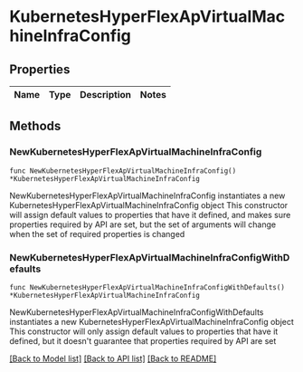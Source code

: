 # KubernetesHyperFlexApVirtualMachineInfraConfig

## Properties

Name | Type | Description | Notes
------------ | ------------- | ------------- | -------------

## Methods

### NewKubernetesHyperFlexApVirtualMachineInfraConfig

`func NewKubernetesHyperFlexApVirtualMachineInfraConfig() *KubernetesHyperFlexApVirtualMachineInfraConfig`

NewKubernetesHyperFlexApVirtualMachineInfraConfig instantiates a new KubernetesHyperFlexApVirtualMachineInfraConfig object
This constructor will assign default values to properties that have it defined,
and makes sure properties required by API are set, but the set of arguments
will change when the set of required properties is changed

### NewKubernetesHyperFlexApVirtualMachineInfraConfigWithDefaults

`func NewKubernetesHyperFlexApVirtualMachineInfraConfigWithDefaults() *KubernetesHyperFlexApVirtualMachineInfraConfig`

NewKubernetesHyperFlexApVirtualMachineInfraConfigWithDefaults instantiates a new KubernetesHyperFlexApVirtualMachineInfraConfig object
This constructor will only assign default values to properties that have it defined,
but it doesn't guarantee that properties required by API are set


[[Back to Model list]](../README.md#documentation-for-models) [[Back to API list]](../README.md#documentation-for-api-endpoints) [[Back to README]](../README.md)



